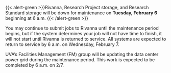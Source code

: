{{< alert-green >}}Rivanna, Research Project storage, and Research Standard storage will be down for maintenance on <strong>Tuesday, February 6</strong> beginning at 6 a.m. {{< /alert-green >}}

You may continue to submit jobs to Rivanna until the maintenance period begins, but if the system determines your job will not have time to finish, it will not start until Rivanna is returned to service. All systems are expected to return to service by 6 a.m. on Wednesday, February 7.

UVA’s Facilities Management (FM) group will be updating the data center power grid during the maintenance period. This work is expected to be completed by 6 a.m. on 2/7.
